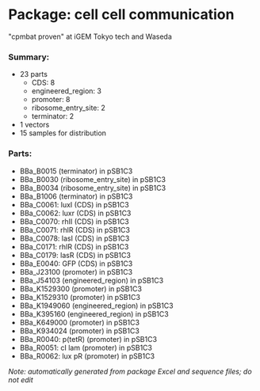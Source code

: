 # Package: cell cell communication

"cpmbat proven" at iGEM Tokyo tech and Waseda 

### Summary:

- 23 parts
    - CDS: 8
    - engineered_region: 3
    - promoter: 8
    - ribosome_entry_site: 2
    - terminator: 2
- 1 vectors
- 15 samples for distribution

### Parts:

- BBa_B0015 (terminator) in pSB1C3
- BBa_B0030 (ribosome_entry_site) in pSB1C3
- BBa_B0034 (ribosome_entry_site) in pSB1C3
- BBa_B1006 (terminator) in pSB1C3
- BBa_C0061: luxI (CDS) in pSB1C3
- BBa_C0062: luxr (CDS) in pSB1C3
- BBa_C0070: rhII (CDS) in pSB1C3
- BBa_C0071: rhlR (CDS) in pSB1C3
- BBa_C0078: lasI (CDS) in pSB1C3
- BBa_C0171: rhIR (CDS) in pSB1C3
- BBa_C0179: lasR (CDS) in pSB1C3
- BBa_E0040: GFP (CDS) in pSB1C3
- BBa_J23100 (promoter) in pSB1C3
- BBa_J54103 (engineered_region) in pSB1C3
- BBa_K1529300 (promoter) in pSB1C3
- BBa_K1529310 (promoter) in pSB1C3
- BBa_K1949060 (engineered_region) in pSB1C3
- BBa_K395160 (engineered_region) in pSB1C3
- BBa_K649000 (promoter) in pSB1C3
- BBa_K934024 (promoter) in pSB1C3
- BBa_R0040: p(tetR) (promoter) in pSB1C3
- BBa_R0051: cI lam (promoter) in pSB1C3
- BBa_R0062: lux pR (promoter) in pSB1C3

_Note: automatically generated from package Excel and sequence files; do not edit_
